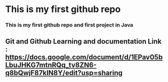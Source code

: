 
# This is my first github repo
### This is my first github repo and first project in Java 
## Git and Github Learning and documentation Link : https://docs.google.com/document/d/1EPav05bLbuJHKG7mtnRQq_tv8ZN6-q8bQwjF87kIN8Y/edit?usp=sharing
